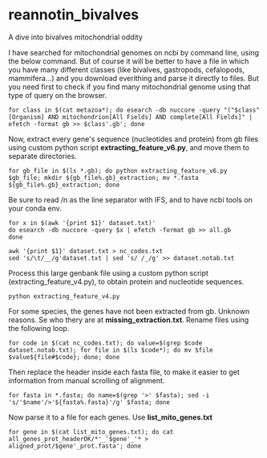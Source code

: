 # reannotin_bivalves
A dive into bivalves mitochondrial oddity

I have searched for mitochondrial genomes on ncbi by command line, using the below command.
But of course it will be better to have a file in which you have many different classes (like bivalves, gastropods, cefalopods, mammifera...) and you download everithing and parse it directly to files.
But you need first to check if you find many mitochondrial genome using that type of query on the browser.
```
for class in $(cat metazoa*); do esearch -db nuccore -query "("$class"[Organism] AND mitochondrion[All Fields] AND complete[All Fields]" | efetch -format gb >> $class'.gb'; done 
```
Now, extract every gene's sequence (nucleotides and protein) from gb files using custom python script **extracting_feature_v6.py**, and move them to separate directories.
```
for gb_file in $(ls *.gb); do python extracting_feature_v6.py $gb_file; mkdir ${gb_file%.gb}_extraction; mv *.fasta ${gb_file%.gb}_extraction; done
```
Be sure to read /n as the line separator with IFS, and to have ncbi tools on your conda env.
```
for x in $(awk '{print $1}' dataset.txt)'
do esearch -db nuccore -query $x | efetch -format gb >> all.gb
done

awk '{print $1}' dataset.txt > nc_codes.txt
sed 's/\t/__/g'dataset.txt | sed 's/ /_/g' >> dataset.notab.txt
```

Process this large genbank file using  a custom python script (extracting_feature_v4.py), to obtain protein and nucleotide sequences.

```
python extracting_feature_v4.py
```

For some species, the genes have not been extracted from gb. Unknown reasons. Se who thery are at **missing_extraction.txt**.
Rename files using the following loop.
```
for code in $(cat nc_codes.txt); do value=$(grep $code dataset.notab.txt); for file in $(ls $code*); do mv $file $value${file#$code}; done; done
```
Then replace the header inside each fasta file, to make it easier to get information from manual scrolling of alignment.
```
for fasta in *.fasta; do name=$(grep '>' $fasta); sed -i 's/'$name'/>'${fasta%.fasta}'/g' $fasta; done
```
Now parse it to a file for each genes. Use **list_mito_genes.txt**
```
for gene in $(cat list_mito_genes.txt); do cat all_genes_prot_headerOK/*'_'$gene'_'* > aligned_prot/$gene'_prot.fasta'; done
```

